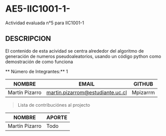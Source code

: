 # AE5-IIC1001-1-
Actividad evaluada n°5 para IIC1001-1

## DESCRIPCION
El contenido de esta acividad se centra alrededor del algoritmo de generación de numeros pseudoaleatorios, usando un código python como demostración de como funciona

** Número de Integrantes:** 1

| NOMBRE | EMAIL | GITHUB |
| ------ | ----- | ------------ |
| Martín Pizarro | martin.pizarrom@estudiante.uc.cl | Mpizarrm

> Lista de contribuciónes al projecto

| NOMBRE | APORTE | 
| ------ | ------ |
| Martín Pizarro | Todo |